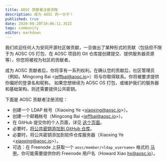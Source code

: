 ```yaml
---
title: AOSC 贡献者注册流程
description: 成为 AOSC 的一分子！
published: true
date: 2020-08-20T10:06:11.352Z
tags: community
editor: markdown
---
```


我们欢迎任何人为安同开源社区做贡献，一旦做出了某种形式的贡献（包括但不限于为 AOSC OS 打包、在 AOSC 项目的 Git 仓库提创建提交、提供服务器资源等），你您将被视为社区的贡献者。

成为 AOSC 贡献者后，你将享有一系列权利。在确认您的贡献后，社区管理员（例如，Mingcong Bai <<jeffbai@aosc.io>>）将与你取得联系。你将被要求提供你偏好的登录名和昵称。 如果您想继续为 AOSC OS 打包，或维护我们的服务器和基础架构，则还需要提供公共密钥。

下面是 AOSC 贡献者注册流程：

- 创建一个 LDAP 帐号（Xiaoxing Ye <<xiaoxing@aosc.io>>）。
- 创建一个邮箱帐号（Mingcong Bai <<jeffbai@aosc.io>>）。
- 在 GitHub 提交你的个人页面，详见 [这个页面](/en/infra-community-portal#add-new-personal-pages)。
- 必要时，[将公共密钥添加到 GitHub 仓库](https://github.com/AOSC-Dev/dev-pubkeys)。
- 必要时，将公共密钥添加到软件仓库服务器（Xiaoxing Ye <<xiaoxing@aosc.io>>）。
- 可选：在 Freenode 上获取一个 `aosc/member/<ldap_username>` 格式的 [马甲](https://freenode.net/kb/answer/cloaks)。你可能需要提供你的 Freenode 用户名（Howard Xiao <hx@aosc.io>）。

